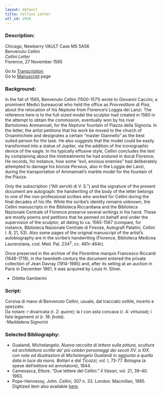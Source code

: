 ```yaml
---
layout: default
title: Cellini Letter
utl_id: 2916
---
```


###  Description:

Chicago, Newberry VAULT Case MS 5A56<br>
Benvenuto Cellini<br>
_Cellini Letter_<br>
Florence, 27 November 1565

Go to [Transcription](https://centerfordigitalhumanities.github.io/Newberry-Italian-paleography/transcription/036)<br>
Go to [Manuscript](https://centerfordigitalhumanities.github.io/Newberry-Italian-paleography/www/record.html?id=036) page 

###  Background:

In the fall of 1565, Benvenuto Cellini (1500-1571) wrote to Giovanni Caccini, a prominent Medici bureaucrat who held the office as _Provveditore di Pisa_, about the relocation of his _Neptune_ from Florence’s Loggia dei Lanzi. The reference here is to the full-sized model the sculptor had created in 1560 in the attempt to obtain the commission, eventually won by his rival Bartolomeo Ammannati, for the _Neptune_ fountain of Piazza della Signoria. In the letter, the artist petitions that his work be moved to the church of Orsanmichele and designates a certain “master Giannello” as the best suited person for the task. He also suggests that the model could be easily transformed into a statue of Jupiter, via the addition of the iconographic device of the eagle. In his typically effusive style, Cellini concludes the text by complaining about the mistreatments he had endured in ducal Florence. He records, for instance, how some “evil, envious enemies” had deliberately attempted to damage his bronze _Perseus_, also in the Loggia dei Lanzi, during the transportation of Ammannati’s marble model for the fountain of the Piazza.

Only the subscription (“Alli servitii di V. S.”) and the signature of the present document are autograph: the handwriting of the body of the letter belongs to one of the non-professional scribes who worked for Cellini during the final decades of his life. While the scribe’s identity remains unknown, the Cellini manuscripts in the Biblioteca Riccardiana and the Biblioteca Nazionale Centrale of Florence preserve several writings in his hand. These are mostly poems and petitions that he penned on behalf and under the supervision of the sculptor, all dating to ca. 1565-1567 (compare, for instance, Biblioteca Nazionale Centrale di Firenze, Autografi Palatini, Cellini I. 8, 21, 53). Also some pages of the original manuscript of the artist’s autobiography are in the scribe’s handwriting (Florence, Biblioteca Medicea Laurenziana, cod. Med. Pal. 234<sup>2</sup>, cc. 461r-464r).

Once preserved in the archive of the Florentine marquis Francesco Riccardi (1648-1719), in the twentieth century the document entered the private collection of Jean Davray (1914-1985) and, after its selling at an auction in Paris in December 1961, it was acquired by Louis H. Silver.
-  Diletta Gamberini

###  Script:

Corsiva di mano di Benvenuto Cellini, usuale, dal tracciato sottile, incerto e spezzato.<br>
Da notare: _r_ divaricata (r. 2: _quore_); la _t_ con asta concava (r. 4: _virtuosa_); i falsi legamenti _st_ (r. 18: _festa_).<br>
-Maddalena Signorini

###  Selected Bibliography:
-  Gualandi, Michelangelo. _Nuova raccolta di lettere sulla pittura, scultura ed architettura scritte da’ più celebri personaggi dei secoli XV. a XIX. con note ed illustrazioni di Michelangelo Gualandi in aggiunta a quella data in luce da mons. Bottari e dal Ticozzi_, vol. I, 73-77. Bologna (a spese dell’editore ed annotatore), 1844.<br>
- Camesasca, Ettore. “Due lettere del Cellini.” _Il Vasari_, vol. 21, 39-40. 1963.<br>
- Pope-Hennessy, John. _Cellini_, 307 n. 33. London: Macmillan, 1985.<br>
Digitized item also available [here](http://collections.carli.illinois.edu/cdm/ref/collection/nby_dig/id/21414).<br>
